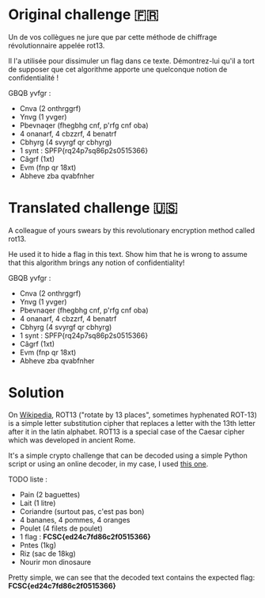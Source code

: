 # Original challenge 🇫🇷

Un de vos collègues ne jure que par cette méthode de chiffrage révolutionnaire appelée rot13.

Il l'a utilisée pour dissimuler un flag dans ce texte. Démontrez-lui qu'il a tort de supposer que cet algorithme apporte une quelconque notion de confidentialité !

GBQB yvfgr :
- Cnva (2 onthrggrf)
- Ynvg (1 yvger)
- Pbevnaqer (fhegbhg cnf, p'rfg cnf oba)
- 4 onanarf, 4 cbzzrf, 4 benatrf
- Cbhyrg (4 svyrgf qr cbhyrg)
- 1 synt : SPFP{rq24p7sq86p2s0515366}
- Câgrf (1xt)
- Evm (fnp qr 18xt)
- Abheve zba qvabfnher

# Translated challenge 🇺🇸

A colleague of yours swears by this revolutionary encryption method called rot13.

He used it to hide a flag in this text. Show him that he is wrong to assume that this algorithm brings any notion of confidentiality!

GBQB yvfgr :
- Cnva (2 onthrggrf)
- Ynvg (1 yvger)
- Pbevnaqer (fhegbhg cnf, p'rfg cnf oba)
- 4 onanarf, 4 cbzzrf, 4 benatrf
- Cbhyrg (4 svyrgf qr cbhyrg)
- 1 synt : SPFP{rq24p7sq86p2s0515366}
- Câgrf (1xt)
- Evm (fnp qr 18xt)
- Abheve zba qvabfnher

# Solution

On [Wikipedia](https://en.wikipedia.org/wiki/ROT13), ROT13 ("rotate by 13 places", sometimes hyphenated ROT-13) is a simple letter substitution cipher that replaces a letter with the 13th letter after it in the latin alphabet. ROT13 is a special case of the Caesar cipher which was developed in ancient Rome.

It's a simple crypto challenge that can be decoded using a simple Python script or using an online decoder, in my case, I used [this one](https://www.dcode.fr/rot-13-cipher).

TODO liste :
- Pain (2 baguettes)
- Lait (1 litre)
- Coriandre (surtout pas, c'est pas bon)
- 4 bananes, 4 pommes, 4 oranges
- Poulet (4 filets de poulet)
- 1 flag : **FCSC{ed24c7fd86c2f0515366}**
- Pntes (1kg)
- Riz (sac de 18kg)
- Nourir mon dinosaure

Pretty simple, we can see that the decoded text contains the expected flag: **FCSC{ed24c7fd86c2f0515366}**
